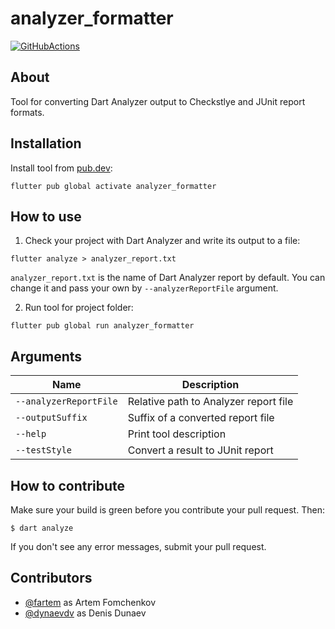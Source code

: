 # analyzer_formatter

[![GitHubActions](https://github.com/WhisperArts/analyzer-formatter/workflows/Build/badge.svg)](https://github.com/WhisperArts/analyzer-formatter/actions?query=workflow%3ABuild)

## About

Tool for converting Dart Analyzer output to Checkstlye and JUnit report formats.

## Installation

Install tool from [pub.dev](https://pub.dev):

```shell
flutter pub global activate analyzer_formatter
```

## How to use

1. Check your project with Dart Analyzer and write its output to a file:

```shell
flutter analyze > analyzer_report.txt
```

`analyzer_report.txt` is the name of Dart Analyzer report by default. You can change it and pass your own by `--analyzerReportFile` argument.

2. Run tool for project folder:

```shell
flutter pub global run analyzer_formatter
```

## Arguments

| Name | Description |
| --- | --- |
| `--analyzerReportFile` | Relative path to Analyzer report file |
| `--outputSuffix` | Suffix of a converted report file |
| `--help` | Print tool description |
| `--testStyle` | Convert a result to JUnit report |

## How to contribute

Make sure your build is green before you contribute your pull request. Then:

```shell
$ dart analyze
```

If you don't see any error messages, submit your pull request.

## Contributors

- [@fartem](https://github.com/fartem) as Artem Fomchenkov
- [@dynaevdv](https://github.com/dynaevdv) as Denis Dunaev
